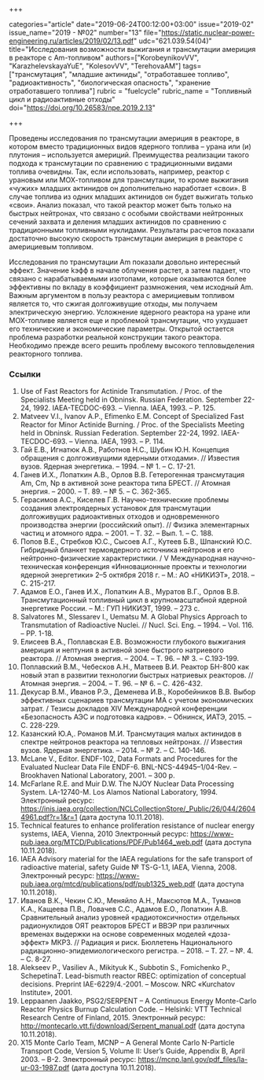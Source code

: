 +++

categories="article"
date="2019-06-24T00:12:00+03:00"
issue="2019-02"
issue_name="2019 - №02"
number="13"
file="https://static.nuclear-power-engineering.ru/articles/2019/02/13.pdf"
udc="621.039.54(04)"
title="Исследования возможности выжигания и трансмутации америция в реакторе с Am-топливом"
authors=["KorobeynikovVV", "KarazhelevskayaYuE", "KolesovVV", "TerehovaAM"]
tags=["трансмутация", "младшие актиниды", "отработавшее топливо", "радиоактивность", "биологическая опасность", "хранение отработавшего топлива"]
rubric = "fuelcycle"
rubric_name = "Топливный цикл и радиоактивные отходы"
doi="https://doi.org/10.26583/npe.2019.2.13"

+++

Проведены исследования по трансмутации америция в реакторе, в котором вместо традиционных видов ядерного топлива – урана или (и) плутония – используется америций. Преимущества реализации такого подхода к трансмутации по сравнению с традиционными видами топлива очевидны. Так, если использовать, например, реактор с урановым или МОХ-топливом для трансмутации, то кроме выжигания «чужих» младших актинидов он дополнительно наработает «свои». В случае топлива из одних младших актинидов он будет выжигать только «свои». Анализ показал, что такой реактор может быть только на быстрых нейтронах, что связано с особыми свойствами нейтронных сечений захвата и деления младших актинидов по сравнению с традиционными топливными нуклидами. Результаты расчетов показали достаточно высокую скорость трансмутации америция в реакторе с америциевым топливом.

Исследования по трансмутации Am показали довольно интересный эффект. Значение kэфф в начале облучения растет, а затем падает, что связано с нарабатываемыми изотопами, которые оказываются более эффективны по вкладу в коэффициент размножения, чем исходный Am. Важным аргументом в пользу реактора с америциевым топливом является то, что сжигая долгоживущие отходы, мы получаем электрическую энергию. Усложнение ядерного реактора на уране или MOX-топливе является еще и проблемой трансмутации, что ухудшает его технические и экономические параметры. Открытой остается проблема разработки реальной конструкции такого реактора. Необходимо прежде всего решить проблему высокого тепловыделения реакторного топлива.

### Ссылки

1. Use of Fast Reactors for Actinide Transmutation. / Proc. of the Specialists Meeting held in Obninsk. Russian Federation. September 22-24, 1992. IAEA-TECDOC-693. – Vienna. IAEA, 1993. – P. 125.
2. Matveev V.I., Ivanov A.P., Efimenko E.M. Concept of Specialized Fast Reactor for Minor Actinide Burning. / Proc. of the Specialists Meeting held in Obninsk. Russian Federation. September 22-24, 1992. IAEA-TECDOC-693. – Vienna. IAEA, 1993. – P. 114.
3. Гай Е.В., Игнатюк А.В., Работнов Н.С., Шубин Ю.Н. Концепция обращения с долгоживущими ядерными отходами». // Известия вузов. Ядерная энергетика. – 1994. – № 1. – С. 17-21.
4. Ганев И.Х., Лопаткин А.В., Орлов В.В. Гетерогенная трансмутация Am, Cm, Np в активной зоне реактора типа БРЕСТ. // Атомная энергия. – 2000. – Т. 89. – № 5. – С. 362-365.
5. Герасимов А.С., Киселев Г.В. Научно-технические проблемы создания электроядерных установок для трансмутации долгоживущих радиоактивных отходов и одновременного производства энергии (российский опыт). // Физика элементарных частиц и атомного ядра. – 2001. – Т. 32. – Вып. 1. – С. 188.
6. Попов В.Е., Стребков Ю.С., Сысоев А.Г., Кутеев Б.В., Шпанский Ю.С. Гибридный бланкет термоядерного источника нейтронов и его нейтронно-физические характеристики. / V Международная научно-техническая конференция «Инновационные проекты и технологии ядерной энергетики» 2–5 октября 2018 г. – M.: АО «НИКИЭТ», 2018. – С. 215-217.
7. Адамов Е.О., Ганев И.Х., Лопаткин А.В., Муратов В.Г., Орлов В.В. Трансмутационный топливный цикл в крупномасштабной ядерной энергетике России. – М.: ГУП НИКИЭТ, 1999. – 273 с.
8. Salvatores M., Slessarev I., Uematsu M. A Global Physics Approach to Transmutation of Radioactive Nuclei. // Nucl. Sci. Eng. – 1994. – Vol. 116. – PP. 1-18.
9. Елисеев В.А., Поплавская Е.В. Возможности глубокого выжигания америция и нептуния в активной зоне быстрого натриевого реактора. // Атомная энергия. – 2004. – Т. 96. – № 3. – С.193-199.
10. Поплавский В.М., Чебесков А.Н., Матвеев В.И. Реактор БН-800 как новый этап в развитии технологии быстрых натриевых реакторов. // Атомная энергия. – 2004. – Т. 96. – № 6. – С. 426-432.
11. Декусар В.М., Иванов Р.Э., Деменева И.В., Коробейников В.В. Выбор эффективных сценариев трансмутации МА с учетом экономических затрат. / Тезисы докладов XIV Международной конференции «Безопасность АЭС и подготовка кадров». – Обнинск, ИАТЭ, 2015. – С. 228-229.
12. Казанский Ю.А,. Романов М.И. Трансмутация малых актинидов в спектре нейтронов реактора на тепловых нейтронах. // Известия вузов. Ядерная энергетика. – 2014. – № 2. – С. 140-146.
13. McLane V., Editor. ENDF-102, Data Formats and Procedures for the Evaluated Nuclear Data File ENDF-6. BNL-NCS-44945–1/04-Rev. – Brookhaven National Laboratory, 2001. – 300 p.
14. McFarlane R.E. and Muir D.W. The NJOY Nuclear Data Processing System. LA-12740-M. Los Alamos National Laboratory, 1994. Электронный ресурс: https://inis.iaea.org/collection/NCLCollectionStore/_Public/26/044/26044961.pdf?r=1&r=1 (дата доступа 10.11.2018).
15. Technical features to enhance proliferation resistance of nuclear energy systems, IAEA, Vienna, 2010 Электронный ресурс: https://www-pub.iaea.org/MTCD/Publications/PDF/Pub1464_web.pdf (дата доступа 10.11.2018).
16. IAEA Advisory material for the IAEA regulations for the safe transport of radioactive material, safety Guide № TS-G-1.1, IAEA, Vienna, 2008. Электронный ресурс: https://www-pub.iaea.org/mtcd/publications/pdf/pub1325_web.pdf (дата доступа 10.11.2018).
17. Иванов В.К., Чекин С.Ю., Меняйло А.Н., Максютов М.А., Туманов К.А., Кащеева П.В., Ловачев С.С., Адамов Е.О., Лопаткин А.В. Сравнительный анализ уровней «радиотоксичности» отдельных радионуклидов ОЯТ реакторов БРЕСТ и ВВЭР при различных временах выдержки на основе современных моделей «доза-эффект» МКРЗ. // Радиация и риск. Бюллетень Национального радиационно-эпидемиологического регистра. – 2018. – Т. 27. – №. 4. – С. 8-27.
18. Alekseev P., Vasiliev А., Mikityuk K., Subbotin S., Fomichenko P., SchepetinaТ. Lead-bismuth reactor RBEC: optimization of conceptual decisions. Preprint IAE-6229/4.-2001. – Moscow. NRC «Kurchatov Institute», 2001.
19. Leppaanen Jaakko, PSG2/SERPENT – A Continuous Energy Monte-Carlo Reactor Physics Burnup Calculation Code. – Helsinki: VTT Technical Research Centre of Finland, 2015. Электронный ресурс: http://montecarlo.vtt.fi/download/Serpent_manual.pdf (дата доступа 10.11.2018).
20. X15 Monte Carlo Team, MCNP – A General Monte Carlo N-Particle Transport Code, Version 5, Volume II: User’s Guide, Appendix B, April 2003. – B-2. Электронный ресурс: https://mcnp.lanl.gov/pdf_files/la-ur-03-1987.pdf (дата доступа 10.11.2018).